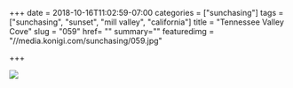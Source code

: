 +++
date = 2018-10-16T11:02:59-07:00
categories = ["sunchasing"]
tags = ["sunchasing", "sunset", "mill valley", "california"]
title = "Tennessee Valley Cove"
slug = "059"
href= ""
summary=""
featuredimg = "//media.konigi.com/sunchasing/059.jpg"

+++

<img src="//media.konigi.com/sunchasing/059.jpg" />